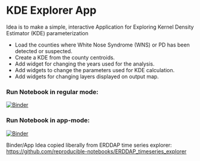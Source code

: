 # KDE Explorer App


Idea is to make a simple, interactive Application for Exploring Kernel Density Estimator (KDE) parameterization

- Load the counties where White Nose Syndrome (WNS) or PD has been detected or suspected.
- Create a KDE from the county centroids.
- Add widget for changing the years used for the analysis.
- Add widgets to change the parameters used for KDE calculation.
- Add widgets for changing layers displayed on output map.


### Run Notebook in regular mode:
[![Binder](http://mybinder.org/badge.svg)](https://mybinder.org/v2/gh/talbertc-usgs/KDEExplorerApp/master?filepath=KDEExplorersApp.ipynb)

### Run Notebook in app-mode:
[![Binder](http://mybinder.org/badge.svg)](https://mybinder.org/v2/gh/talbertc-usgs/KDEExplorerApp/app-mode?urlpath=%2Fapps%2fKDEExplorersApp.ipynb)

Binder/App Idea copied liberally from ERDDAP time series explorer: https://github.com/reproducible-notebooks/ERDDAP_timeseries_explorer